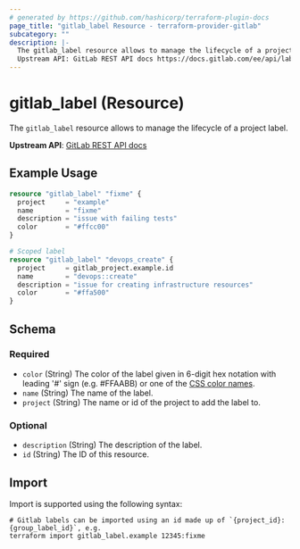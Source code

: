 ```yaml
---
# generated by https://github.com/hashicorp/terraform-plugin-docs
page_title: "gitlab_label Resource - terraform-provider-gitlab"
subcategory: ""
description: |-
  The gitlab_label resource allows to manage the lifecycle of a project label.
  Upstream API: GitLab REST API docs https://docs.gitlab.com/ee/api/labels.html#project-labels
---
```


# gitlab_label (Resource)

The `gitlab_label` resource allows to manage the lifecycle of a project label.

**Upstream API**: [GitLab REST API docs](https://docs.gitlab.com/ee/api/labels.html#project-labels)

## Example Usage

```terraform
resource "gitlab_label" "fixme" {
  project     = "example"
  name        = "fixme"
  description = "issue with failing tests"
  color       = "#ffcc00"
}

# Scoped label
resource "gitlab_label" "devops_create" {
  project     = gitlab_project.example.id
  name        = "devops::create"
  description = "issue for creating infrastructure resources"
  color       = "#ffa500"
}
```

<!-- schema generated by tfplugindocs -->
## Schema

### Required

- `color` (String) The color of the label given in 6-digit hex notation with leading '#' sign (e.g. #FFAABB) or one of the [CSS color names](https://developer.mozilla.org/en-US/docs/Web/CSS/color_value#Color_keywords).
- `name` (String) The name of the label.
- `project` (String) The name or id of the project to add the label to.

### Optional

- `description` (String) The description of the label.
- `id` (String) The ID of this resource.

## Import

Import is supported using the following syntax:

```shell
# Gitlab labels can be imported using an id made up of `{project_id}:{group_label_id}`, e.g.
terraform import gitlab_label.example 12345:fixme
```
